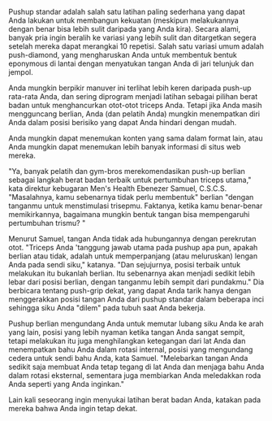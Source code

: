 Pushup standar adalah salah satu latihan paling sederhana yang dapat Anda lakukan untuk membangun kekuatan (meskipun melakukannya dengan benar bisa lebih sulit daripada yang Anda kira). Secara alami, banyak pria ingin beralih ke variasi yang lebih sulit dan ditargetkan segera setelah mereka dapat merangkai 10 repetisi. Salah satu variasi umum adalah push-diamond, yang mengharuskan Anda untuk membentuk bentuk eponymous di lantai dengan menyatukan tangan Anda di jari telunjuk dan jempol.

Anda mungkin berpikir manuver ini terlihat lebih keren daripada push-up rata-rata Anda, dan sering diprogram menjadi latihan sebagai pilihan berat badan untuk menghancurkan otot-otot triceps Anda. Tetapi jika Anda masih mengguncang berlian, Anda (dan pelatih Anda) mungkin menempatkan diri Anda dalam posisi berisiko yang dapat Anda hindari dengan mudah.

Anda mungkin dapat menemukan konten yang sama dalam format lain, atau Anda mungkin dapat menemukan lebih banyak informasi di situs web mereka.

"Ya, banyak pelatih dan gym-bros merekomendasikan push-up berlian sebagai langkah berat badan terbaik untuk pertumbuhan triceps utama," kata direktur kebugaran Men's Health Ebenezer Samuel, C.S.C.S. "Masalahnya, kamu sebenarnya tidak perlu membentuk" berlian "dengan tanganmu untuk menstimulasi trisepmu. Faktanya, ketika kamu benar-benar memikirkannya, bagaimana mungkin bentuk tangan bisa mempengaruhi pertumbuhan trismu? "

Menurut Samuel, tangan Anda tidak ada hubungannya dengan perekrutan otot. "Triceps Anda 'tanggung jawab utama pada pushup apa pun, apakah berlian atau tidak, adalah untuk memperpanjang (atau meluruskan) lengan Anda pada sendi siku," katanya. "Dan sejujurnya, posisi terbaik untuk melakukan itu bukanlah berlian. Itu sebenarnya akan menjadi sedikit lebih lebar dari posisi berlian, dengan tanganmu lebih sempit dari pundakmu." Dia berbicara tentang push-grip dekat, yang dapat Anda tarik hanya dengan menggerakkan posisi tangan Anda dari pushup standar dalam beberapa inci sehingga siku Anda "dilem" pada tubuh saat Anda bekerja.

Pushup berlian mengundang Anda untuk memutar lubang siku Anda ke arah yang lain, posisi yang lebih nyaman ketika tangan Anda sangat sempit, tetapi melakukan itu juga menghilangkan ketegangan dari lat Anda dan menempatkan bahu Anda dalam rotasi internal, posisi yang mengundang cedera untuk sendi bahu Anda, kata Samuel. "Melebarkan tangan Anda sedikit saja membuat Anda tetap tegang di lat Anda dan menjaga bahu Anda dalam rotasi eksternal, sementara juga membiarkan Anda meledakkan roda Anda seperti yang Anda inginkan."

Lain kali seseorang ingin menyukai latihan berat badan Anda, katakan pada mereka bahwa Anda ingin tetap dekat.
